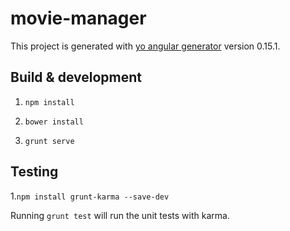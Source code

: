 # movie-manager

This project is generated with [yo angular generator](https://github.com/yeoman/generator-angular)
version 0.15.1.

## Build & development

1. `npm install`

2. `bower install`

3. `grunt serve`


## Testing

1.`npm install grunt-karma --save-dev`

Running `grunt test` will run the unit tests with karma.
